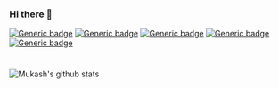 ### Hi there 👋
[![Generic badge](https://img.shields.io/badge/React-Red.svg)]() [![Generic badge](https://img.shields.io/badge/NodeJS-Blue.svg)]()  [![Generic badge](https://img.shields.io/badge/MongoDB-Yellow.svg)]() [![Generic badge](https://img.shields.io/badge/JavaScript-Yellow.svg)]() [![Generic badge](https://img.shields.io/badge/Git-Black.svg)]()
#
![Mukash's github stats](https://github-readme-stats.vercel.app/api?username=mukash&show_icons=true&theme=radical&include_all_commits=true&count_private=true&show_owner=true&hide=stars,issues)
<!--
**mukash/mukash** is a ✨ _special_ ✨ repository because its `README.md` (this file) appears on your GitHub profile.

Here are some ideas to get you started:

- 🔭 I’m currently working on ...
- 🌱 I’m currently learning ...
- 👯 I’m looking to collaborate on ...
- 🤔 I’m looking for help with ...
- 💬 Ask me about ...
- 📫 How to reach me: ...
- 😄 Pronouns: ...
- ⚡ Fun fact: ...
-->
